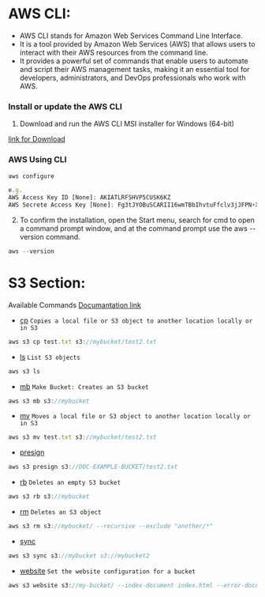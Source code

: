 # AWS CLI:
* AWS CLI stands for Amazon Web Services Command Line Interface. 
* It is a tool provided by Amazon Web Services (AWS) that allows users to interact with their AWS resources from the command line.
* It provides a powerful set of commands that enable users to automate and script their AWS management tasks, making it an essential tool for developers, administrators, and DevOps professionals who work with AWS.

### Install or update the AWS CLI

1. Download and run the AWS CLI MSI installer for Windows (64-bit)

[link for Download](https://awscli.amazonaws.com/AWSCLIV2.msi)

### AWS Using CLI
```js
aws configure
```

```js
e.g.
AWS Access Key ID [None]: AKIATLRFSHVP5CUSK6KZ
AWS Secrete Access Key [None]: Fg3tJYOBuSCARII16wmTBbIhvtuFfclv3jJFPN+X
```

2. To confirm the installation, open the Start menu, search for cmd to open a command prompt window, and at the command prompt use the aws --version command.

```js
aws --version
```

# S3 Section:

Available Commands
[Documantation link](https://docs.aws.amazon.com/cli/latest/reference/s3/)

* [cp](https://docs.aws.amazon.com/cli/latest/reference/s3/cp.html) ```Copies a local file or S3 object to another location locally or in S3```
```js 
aws s3 cp test.txt s3://mybucket/test2.txt
```

* [ls](https://docs.aws.amazon.com/cli/latest/reference/s3/ls.html) ```List S3 objects``` 
```js
aws s3 ls
```

* [mb](https://docs.aws.amazon.com/cli/latest/reference/s3/mb.html) ```Make Bucket: Creates an S3 bucket```
```js
aws s3 mb s3://mybucket
```

* [mv](https://docs.aws.amazon.com/cli/latest/reference/s3/mv.html) ```Moves a local file or S3 object to another location locally or in S3```
```js 
aws s3 mv test.txt s3://mybucket/test2.txt
```

* [presign](https://docs.aws.amazon.com/cli/latest/reference/s3/presign.html) 
```js
aws s3 presign s3://DOC-EXAMPLE-BUCKET/test2.txt
```

* [rb](https://docs.aws.amazon.com/cli/latest/reference/s3/rb.html) ```Deletes an empty S3 bucket```
```js 
aws s3 rb s3://mybucket
```

* [rm](https://docs.aws.amazon.com/cli/latest/reference/s3/rm.html) ```Deletes an S3 object```
```js 
aws s3 rm s3://mybucket/ --recursive --exclude "another/*"
```

* [sync](https://docs.aws.amazon.com/cli/latest/reference/s3/sync.html) 
```js 
aws s3 sync s3://mybucket s3://mybucket2
```

* [website](https://docs.aws.amazon.com/cli/latest/reference/s3/website.html) ```Set the website configuration for a bucket```
```js
aws s3 website s3://my-bucket/ --index-document index.html --error-document error.html
```

